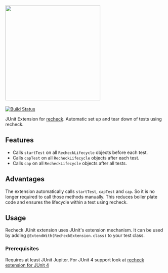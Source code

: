 # <a href="https://retest.dev"><img src="https://assets.retest.org/retest/ci/logos/recheck-screen.svg" width="300"/></a>

[![Build Status](https://travis-ci.com/retest/recheck-junit-jupiter-extension.svg?branch=master)](https://travis-ci.com/retest/recheck-junit-jupiter-extension)

JUnit Extension for [recheck](https://github.com/retest/recheck). Automatic set up and tear down of tests using recheck.

## Features
* Calls `startTest` on all `RecheckLifecycle` objects before each test.
* Calls `capTest` on all `RecheckLifecycle` objects after each test.
* Calls `cap` on all `RecheckLifecycle` objects after all tests.

## Advantages
The extension automatically calls `startTest`, `capTest` and `cap`. So it is no longer required to call those methods manually. This reduces boiler plate code and ensures the lifecycle within a test using recheck.

## Usage
Recheck JUnit extension uses JUnit's extension mechanism. It can be used by adding `@ExtendWith(RecheckExtension.class)` to your test class.

### Prerequisites
Requires at least JUnit Jupiter. For JUnit 4 support look at [recheck extension for JUnit 4](https://github.com/retest/recheck-junit-4-extension)